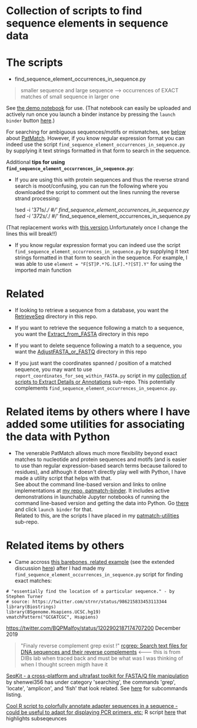 # Collection of scripts to find sequence elements in sequence data

# The scripts

* find_sequence_element_occurrences_in_sequence.py
> smaller sequence and large sequence --> occurrences of EXACT matches of small sequence in larger one

See [the demo notebook](https://nbviewer.jupyter.org/github/fomightez/sequencework/blob/master/FindSequence/demo%20find_sequence_element_occurrences_in_sequence%20script.ipynb) for use. (That notebook can easily be uploaded and actively run once you launch a binder instance by pressing the `launch binder` button [here](https://github.com/fomightez/qgrid-notebooks).)

For searching for ambiguous sequences/motifs or mismatches, see [below](#related-items-by-others-where-i-have-added-some-utilities-for-associating-the-data-with-python) about [PatMatch](https://github.com/fomightez/patmatch-binder). However, if you know regular expression format you can indeed use the script `find_sequence_element_occurrences_in_sequence.py` by supplying it text strings formatted in that form to search in the sequence.

Additional **tips for using `find_sequence_element_occurrences_in_sequence.py`**:
- If you are using this with protein sequences and thus the reverse strand search is moot/confusing, you can run the following where you downloaded the script to comment out the lines running the reverse strand processing: 

  !sed -i '371s/.*/    #/' find_sequence_element_occurrences_in_sequence.py  
  !sed -i '372s/.*/    #/' find_sequence_element_occurrences_in_sequence.py

(That replacement works with [this version](https://github.com/fomightez/sequencework/commit/effaf12354468c9b0288f5c3eca129192f70d350).Unfortunately once I change the lines this will break!!)
- If you know regular expression format you can indeed use the script `find_sequence_element_occurrences_in_sequence.py` by supplying it text strings formatted in that form to search in the sequence. For example, I was able to use `element = "F[ST]P.*?G.[LF].*?[ST].Y"` for using the imported main function

# Related

- If looking to retrieve a sequence from a database, you want the [RetrieveSeq](https://github.com/fomightez/sequencework/tree/master/RetrieveSeq) directory in this repo.

- If you want to retrieve the sequence following a match to a sequence, you want the [Extract_from_FASTA](https://github.com/fomightez/sequencework/tree/master/Extract_from_FASTA) directory in this repo

- If you want to delete sequence following a match to a sequence, you want the [AdjustFASTA_or_FASTQ](https://github.com/fomightez/sequencework/tree/master/AdjustFASTA_or_FASTQ) directory in this repo

- If you just want the coordinates spanned / position of a matched sequence, you may want to use `report_coordinates_for_seq_within_FASTA.py` script in my [collection of scripts to Extract Details or Annotations](https://github.com/fomightez/sequencework/tree/master/Extract_Details_or_Annotation) sub-repo. This potentially complements `find_sequence_element_occurrences_in_sequence.py`.


# Related items by others where I have added some utilities for associating the data with Python

- The venerable PatMatch allows much more flexibility beyond exact matches to nucleotide and protein sequences and motifs (and is easier to use than regular expression-based search terms because tailored to residues), and although it doesn't directly play well with Python, I have made a utility script that helps with that.  
See about the command line-based version and links to online implementations at [my repo, patmatch-binder](https://github.com/fomightez/patmatch-binder). It includes active demonstrations in launchable Jupyter notebooks of running the command line-based version and getting the data into Python. Go [there](https://github.com/fomightez/patmatch-binder) and click `launch binder` for that.  
Related to this, are the scripts I have placed in my [patmatch-utilities](https://github.com/fomightez/sequencework/tree/master/patmatch-utilities) sub-repo.


# Related items by others

- Came accross [this barebones, related example](https://twitter.com/strnr/status/986215833453113344) (see the extended discussion [here](https://twitter.com/strnr/status/986167127941042177)) after I had made my `find_sequence_element_occurrences_in_sequence.py` script for finding exact matches:

```
# "essentially find the location of a particular sequence." - by Stephen Turner
# source: https://twitter.com/strnr/status/986215833453113344
library(Biostrings)
library(BSgenome.Hsapiens.UCSC.hg19)
vmatchPattern("GCGATCGC", Hsapiens)
```
https://twitter.com/BQPMalfoy/status/1202902187174707200     December 2019
>"Finaly reverse complement grep exist !"
[rcgrep: Search text files for DNA sequences and their reverse complements](https://github.com/dib-lab/rcgrep)  <--- this is from DIBs lab when traced back and must be what was I was thinking of when I thought screen migth have it

[SeqKit - a cross-platform and ultrafast toolkit for FASTA/Q file manipulation](https://github.com/shenwei356/seqkit) by shenwei356 has under category 'searching', the commands 'grep', 'locate', 'amplicon', and 'fish' that look related. See [here](https://github.com/shenwei356/seqkit#subcommands) for subcommands listing.


[Cool R script to colorfully annotate adapter sequences in a sequence - could be useful to adapt for displaying PCR primers, etc](https://twitter.com/clintcodesbio/status/1339947174239612929); R script [here](https://gitlab.com/gringer/bioinfscripts/-/blob/master/read_annotator.r) that highlights subseqeunces


